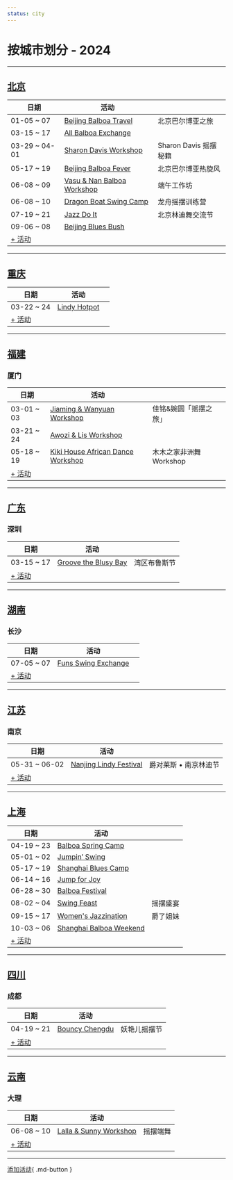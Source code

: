 ```yaml
---
status: city
---
```


# 按城市划分 - 2024

---

## [北京](Beijing.md)

| 日期 | 活动 | |
| --- | --- | --- |
| 01-05 ~ 07 | [Beijing Balboa Travel](beijing-balboa-travel.md) | 北京巴尔博亚之旅 |
| 03-15 ~ 17 | [All Balboa Exchange](all-balboa-exchange.md) |  |
| 03-29 ~ 04-01 | [Sharon Davis Workshop](beijing-sharon-davis-workshop.md) | Sharon Davis 摇摆秘籍 |
| 05-17 ~ 19 | [Beijing Balboa Fever](beijing-balboa-fever.md) | 北京巴尔博亚热旋风 |
| 06-08 ~ 09 | [Vasu & Nan Balboa Workshop](vasu-n-nan-balboa-workshop.md) | 端午工作坊 |
| 06-08 ~ 10 | [Dragon Boat Swing Camp](dragon-boat-swing-camp.md) | 龙舟摇摆训练营 |
| 07-19 ~ 21 | [Jazz Do It](jazz-do-it.md) | 北京林迪舞交流节 |
| 09-06 ~ 08 | [Beijing Blues Bush](beijing-blues-bush.md) |  |
| [+ 活动](https://github.com/swingdance/events/issues/new?assignees=&labels=add+event&projects=&template=02-add_entity.yml&title=Add%20Event%3A%20zh_CN%20%E2%80%A2%20%3CName%3E&region=zh_CN&province=Beijing&city=Beijing&org_id=)

---

## [重庆](Chongqing.md)

| 日期 | 活动 | |
| --- | --- | --- |
| 03-22 ~ 24 | [Lindy Hotpot](lindy-hotpot.md) |  |
| [+ 活动](https://github.com/swingdance/events/issues/new?assignees=&labels=add+event&projects=&template=02-add_entity.yml&title=Add%20Event%3A%20zh_CN%20%E2%80%A2%20%3CName%3E&region=zh_CN&province=Chongqing&city=Chongqing&org_id=)

---

## [福建](Fujian.md)

### 厦门
| 日期 | 活动 | |
| --- | --- | --- |
| 03-01 ~ 03 | [Jiaming & Wanyuan Workshop](xiamen-jiaming-n-wanyuan-workshop.md) | 佳铭&婉圆「摇摆之旅」 |
| 03-21 ~ 24 | [Awozi & Lis Workshop](xiamen-awozi-n-lis-workshop.md) |  |
| 05-18 ~ 19 | [Kiki House African Dance Workshop](xiamen-kiki-house-african-dance-workshop.md) | 木木之家非洲舞 Workshop |
| [+ 活动](https://github.com/swingdance/events/issues/new?assignees=&labels=add+event&projects=&template=02-add_entity.yml&title=Add%20Event%3A%20zh_CN%20%E2%80%A2%20%3CName%3E&region=zh_CN&province=Fujian&city=Xiamen&org_id=)

---

## [广东](Guangdong.md)

### 深圳
| 日期 | 活动 | |
| --- | --- | --- |
| 03-15 ~ 17 | [Groove the Blusy Bay](groove-the-blusy-bay.md) | 湾区布鲁斯节 |
| [+ 活动](https://github.com/swingdance/events/issues/new?assignees=&labels=add+event&projects=&template=02-add_entity.yml&title=Add%20Event%3A%20zh_CN%20%E2%80%A2%20%3CName%3E&region=zh_CN&province=Guangdong&city=Shenzhen&org_id=)

---

## [湖南](Hunan.md)

### 长沙
| 日期 | 活动 | |
| --- | --- | --- |
| 07-05 ~ 07 | [Funs Swing Exchange](funs-swing-exchange.md) |  |
| [+ 活动](https://github.com/swingdance/events/issues/new?assignees=&labels=add+event&projects=&template=02-add_entity.yml&title=Add%20Event%3A%20zh_CN%20%E2%80%A2%20%3CName%3E&region=zh_CN&province=Hunan&city=Changsha&org_id=)

---

## [江苏](Jiangsu.md)

### 南京
| 日期 | 活动 | |
| --- | --- | --- |
| 05-31 ~ 06-02 | [Nanjing Lindy Festival](nanjing-lindy-festival.md) | 爵对莱斯 • 南京林迪节 |
| [+ 活动](https://github.com/swingdance/events/issues/new?assignees=&labels=add+event&projects=&template=02-add_entity.yml&title=Add%20Event%3A%20zh_CN%20%E2%80%A2%20%3CName%3E&region=zh_CN&province=Jiangsu&city=Nanjing&org_id=)

---

## [上海](Shanghai.md)

| 日期 | 活动 | |
| --- | --- | --- |
| 04-19 ~ 23 | [Balboa Spring Camp](balboa-spring-camp.md) |  |
| 05-01 ~ 02 | [Jumpin’ Swing](jumping-swing.md) |  |
| 05-17 ~ 19 | [Shanghai Blues Camp](shanghai-blues-camp.md) |  |
| 06-14 ~ 16 | [Jump for Joy](jump-for-joy.md) |  |
| 06-28 ~ 30 | [Balboa Festival](balboa-festival.md) |  |
| 08-02 ~ 04 | [Swing Feast](swing-feast.md) | 摇摆盛宴 |
| 09-15 ~ 17 | [Women's Jazzination](womens-jazzination.md) | 爵了姐妹 |
| 10-03 ~ 06 | [Shanghai Balboa Weekend](shanghai-balboa-weekend.md) |  |
| [+ 活动](https://github.com/swingdance/events/issues/new?assignees=&labels=add+event&projects=&template=02-add_entity.yml&title=Add%20Event%3A%20zh_CN%20%E2%80%A2%20%3CName%3E&region=zh_CN&province=Shanghai&city=Shanghai&org_id=)

---

## [四川](Sichuan.md)

### 成都
| 日期 | 活动 | |
| --- | --- | --- |
| 04-19 ~ 21 | [Bouncy Chengdu](bouncy-chengdu.md) | 妖艳儿摇摆节 |
| [+ 活动](https://github.com/swingdance/events/issues/new?assignees=&labels=add+event&projects=&template=02-add_entity.yml&title=Add%20Event%3A%20zh_CN%20%E2%80%A2%20%3CName%3E&region=zh_CN&province=Sichuan&city=Chengdu&org_id=)

---

## [云南](Yunnan.md)

### 大理
| 日期 | 活动 | |
| --- | --- | --- |
| 06-08 ~ 10 | [Lalla & Sunny Workshop](dali-lalla-n-sunny-workshop.md) | 摇摆端舞 |
| [+ 活动](https://github.com/swingdance/events/issues/new?assignees=&labels=add+event&projects=&template=02-add_entity.yml&title=Add%20Event%3A%20zh_CN%20%E2%80%A2%20%3CName%3E&region=zh_CN&province=Yunnan&city=Dali&org_id=)

---

[添加活动](https://github.com/swingdance/events/issues/new?assignees=&labels=add+event&projects=&template=02-add_entity.yml&title=Add%20Event%3A%20zh_CN%20%E2%80%A2%20%3CName%3E&region=zh_CN&province=&city=&org_id=){ .md-button }
